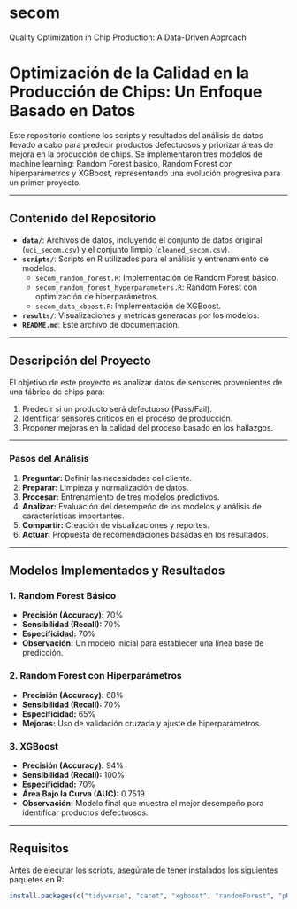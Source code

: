 # secom
Quality Optimization in Chip Production: A Data-Driven Approach
# **Optimización de la Calidad en la Producción de Chips: Un Enfoque Basado en Datos**

Este repositorio contiene los scripts y resultados del análisis de datos llevado a cabo para predecir productos defectuosos y priorizar áreas de mejora en la producción de chips. Se implementaron tres modelos de machine learning: Random Forest básico, Random Forest con hiperparámetros y XGBoost, representando una evolución progresiva para un primer proyecto.

---

## **Contenido del Repositorio**

- **`data/`**: Archivos de datos, incluyendo el conjunto de datos original (`uci_secom.csv`) y el conjunto limpio (`cleaned_secom.csv`).
- **`scripts/`**: Scripts en R utilizados para el análisis y entrenamiento de modelos.
  - `secom_random_forest.R`: Implementación de Random Forest básico.
  - `secom_random_forest_hyperparameters.R`: Random Forest con optimización de hiperparámetros.
  - `secom_data_xboost.R`: Implementación de XGBoost.
- **`results/`**: Visualizaciones y métricas generadas por los modelos.
- **`README.md`**: Este archivo de documentación.

---

## **Descripción del Proyecto**

El objetivo de este proyecto es analizar datos de sensores provenientes de una fábrica de chips para:
1. Predecir si un producto será defectuoso (Pass/Fail).
2. Identificar sensores críticos en el proceso de producción.
3. Proponer mejoras en la calidad del proceso basado en los hallazgos.

---

### **Pasos del Análisis**

1. **Preguntar:** Definir las necesidades del cliente.
2. **Preparar:** Limpieza y normalización de datos.
3. **Procesar:** Entrenamiento de tres modelos predictivos.
4. **Analizar:** Evaluación del desempeño de los modelos y análisis de características importantes.
5. **Compartir:** Creación de visualizaciones y reportes.
6. **Actuar:** Propuesta de recomendaciones basadas en los resultados.

---

## **Modelos Implementados y Resultados**

### **1. Random Forest Básico**
- **Precisión (Accuracy):** 70%
- **Sensibilidad (Recall):** 70%
- **Especificidad:** 70%
- **Observación:** Un modelo inicial para establecer una línea base de predicción.

### **2. Random Forest con Hiperparámetros**
- **Precisión (Accuracy):** 68%
- **Sensibilidad (Recall):** 70%
- **Especificidad:** 65%
- **Mejoras:** Uso de validación cruzada y ajuste de hiperparámetros.

### **3. XGBoost**
- **Precisión (Accuracy):** 94%
- **Sensibilidad (Recall):** 100%
- **Especificidad:** 70%
- **Área Bajo la Curva (AUC):** 0.7519
- **Observación:** Modelo final que muestra el mejor desempeño para identificar productos defectuosos.

---

## **Requisitos**

Antes de ejecutar los scripts, asegúrate de tener instalados los siguientes paquetes en R:

```R
install.packages(c("tidyverse", "caret", "xgboost", "randomForest", "pROC", "DMwR"))
